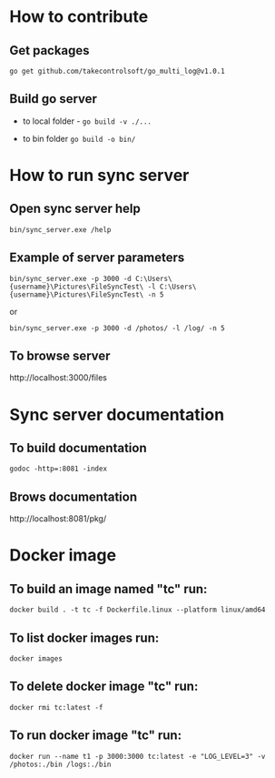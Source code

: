 
# How to contribute

## Get packages
`go get github.com/takecontrolsoft/go_multi_log@v1.0.1`

## Build go server
* to local folder - `go build -v ./...`

* to bin folder `go build -o bin/`

# How to run sync server
## Open sync server help
`bin/sync_server.exe /help`

## Example of server parameters
`bin/sync_server.exe -p 3000 -d C:\Users\{username}\Pictures\FileSyncTest\ -l C:\Users\{username}\Pictures\FileSyncTest\ -n 5`

or

`bin/sync_server.exe -p 3000 -d /photos/ -l /log/ -n 5`

## To browse server
http://localhost:3000/files

# Sync server documentation
## To build documentation
`godoc -http=:8081 -index`
## Brows documentation
 http://localhost:8081/pkg/


# Docker image
## To build an image named "tc" run:
`docker build . -t tc -f Dockerfile.linux --platform linux/amd64`

## To list docker images run:
`docker images`

## To delete docker image "tc" run:
`docker rmi tc:latest -f`

## To run docker image "tc" run:
`docker run --name t1 -p 3000:3000 tc:latest -e "LOG_LEVEL=3" -v /photos:./bin /logs:./bin`

